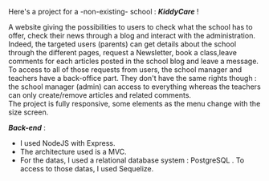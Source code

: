 Here's a project for a -non-existing- school : **_KiddyCare_** !  

A website giving the possibilities to users to check what the school has to offer, check their news through a blog and interact with the administration.  
Indeed, the targeted users (parents) can get details about the school through the different pages, request a Newsletter, book a class,leave comments for each articles posted in the school blog and leave a message.  
To access to all of those requests from users, the school manager and teachers have a back-office part. They don't have the same rights though : the school manager (admin) can access to everything whereas the teachers can only create/remove articles and related comments.   
The project is fully responsive, some elements as the menu change with the size screen.  


**_Back-end_** : 
- I used NodeJS with Express.
-  The architecture used is a MVC. 
-  For the datas, I used a relational database system : PostgreSQL . To access to those datas, I used Sequelize.


